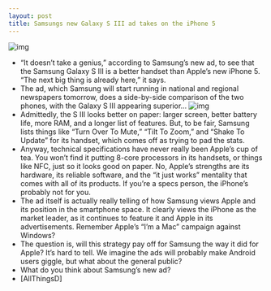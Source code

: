 ```yaml
---
layout: post
title: Samsungs new Galaxy S III ad takes on the iPhone 5
---
```

![img](http://media.idownloadblog.com/wp-content/uploads/2012/09/samsung-iphone-5-ad-header.jpg)
* “It doesn’t take a genius,” according to Samsung’s new ad, to see that the Samsung Galaxy S III is a better handset than Apple’s new iPhone 5. “The next big thing is already here,” it says.
* The ad, which Samsung will start running in national and regional newspapers tomorrow, does a side-by-side comparison of the two phones, with the Galaxy S III appearing superior…
![img](http://media.idownloadblog.com/wp-content/uploads/2012/09/samsung-iphone-5-ad-e1347741289898.jpg)
* Admittedly, the S III looks better on paper: larger screen, better battery life, more RAM, and a longer list of features. But, to be fair, Samsung lists things like “Turn Over To Mute,” “Tilt To Zoom,” and “Shake To Update” for its handset, which comes off as trying to pad the stats.
* Anyway, technical specifications have never really been Apple’s cup of tea. You won’t find it putting 8-core processors in its handsets, or things like NFC, just so it looks good on paper. No, Apple’s strengths are its hardware, its reliable software, and the “it just works” mentality that comes with all of its products. If you’re a specs person, the iPhone’s probably not for you.
* The ad itself is actually really telling of how Samsung views Apple and its position in the smartphone space. It clearly views the iPhone as the market leader, as it continues to feature it and Apple in its advertisements. Remember Apple’s “I’m a Mac” campaign against Windows?
* The question is, will this strategy pay off for Samsung the way it did for Apple? It’s hard to tell. We imagine the ads will probably make Android users giggle, but what about the general public?
* What do you think about Samsung’s new ad?
* [AllThingsD]

